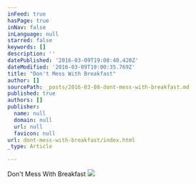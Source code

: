 ```yaml
---
inFeed: true
hasPage: true
inNav: false
inLanguage: null
starred: false
keywords: []
description: ''
datePublished: '2016-03-09T19:00:40.420Z'
dateModified: '2016-03-09T19:00:35.769Z'
title: "Don't Mess With Breakfast"
author: []
sourcePath: _posts/2016-03-08-dont-mess-with-breakfast.md
published: true
authors: []
publisher:
  name: null
  domain: null
  url: null
  favicon: null
url: dont-mess-with-breakfast/index.html
_type: Article

---
```

Don't Mess With Breakfast
![](https://the-grid-user-content.s3-us-west-2.amazonaws.com/df8ff8db-068b-4b31-9473-e8770136b1dc.jpg)